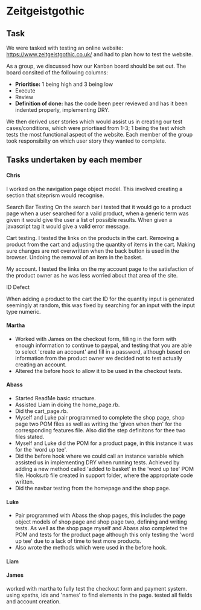 # Zeitgeistgothic

## Task
We were tasked with testing an online website: <https://www.zeitgeistgothic.co.uk/> and had to plan how to test the website.

As a group, we discussed how our Kanban board should be set out. The board consited of the following columns:

* **Prioritise:** 1 being high and 3 being low
* Execute
* Review
* **Definition of done:** has the code been peer reviewed and has it been indented properly, implementing DRY.

We then derived user stories which would assist us in creating our test cases/conditions, which were priortised from 1-3; 1 being the test which tests the most functional aspect of the website. Each member of the group took responsibilty on which user story they wanted to complete.

## Tasks undertaken by each member

#### Chris
I worked on the navigation page object model. This involved creating a section that siteprism would recognise. 

Search Bar Testing
On the search bar i tested that it would go to a product page when a user searched for a vaild product, when a generic term was given it would give the user a list of possible results. When given a javascript tag it would give a valid error message. 

Cart testing. 
I tested the links on the products in the cart. Removing a product from the cart and adjusting the quantity of items in the cart. Making sure changes are not overwritten when the back button is used in the browser. Undoing the removal of an item in the basket. 

My account.
I tested the links on the my account page to the satisfaction of the product owner as he was less worried about that area of the site. 

ID Defect

When adding a product to the cart the ID for the quantity input is generated seemingly at random, this was fixed by searching for an input with the input type numeric.  

#### Martha
* Worked with James on the checkout form, filling in the form with enough information to continue to paypal, and testing that you are able to select 'create an account' and fill in a password, although based on information from the product owner we decided not to test actually creating an account.
* Altered the before hook to allow it to be used in the checkout tests.

#### Abass
* Started ReadMe basic structure.
* Assisted Liam in doing the home_page.rb.
* Did the cart_page.rb.
* Myself and Luke pair programmed to complete the shop page, shop page two POM files as well as writing the 'given when then' for the corresponding features file. Also did the step definitons for thee two files stated.
* Myself and Luke did the POM for a product page, in this instance it was for the 'word up tee'.
* Did the before hook where we could call an instance variable which assisted us in implementing DRY when running tests. Achieved by adding a new method called 'added to basket' in the 'word up tee' POM file. Hooks.rb file created in support folder, where the appropriate code written.
* Did the navbar testing from the homepage and the shop page.

#### Luke
* Pair programmed with Abass the shop pages, this includes the page object models of shop page and shop page two, defining and writing tests. As well as the shop page myself and Abass also completed the POM and tests for the product page although this only testing the 'word up tee' due to a lack of time to test more products. 
* Also wrote the methods which were used in the before hook.   

#### Liam

#### James
worked with martha to fully test the checkout form and payment system. using xpaths, ids and 'names' to find elements in the page. tested all fields and account creation.
